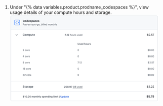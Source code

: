 1. Under "{% data variables.product.prodname_codespaces %}", view usage details of your compute hours and storage. ![Details of minute usage](/assets/images/help/billing/codespaces-compute-storage.png)
